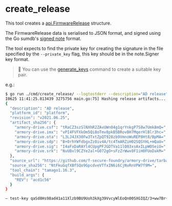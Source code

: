 # create_release

This tool creates a [api.FirmwareRelease](../../api/log_entries.go)
structure.

The FirmwareRelease data is serialised to JSON format, and signed using
the Go sumdb's [signed note](https://pkg.go.dev/golang.org/x/mod/sumdb/note)
format.

The tool expects to find the private key for creating the signature in the file
specified by the `--private_key` flag, this key should be in the note.Signer key
format.

> :frog: You can use the
[generate_keys](https://github.com/f-secure-foundry/armory-drive-log/tree/master/cmd/generate_keys)
> command to create a suitable key pair.

e.g.:

```bash
$ go run ./cmd/create_release/ --logtostderr --description="AD release" --platform_id="platform" --commit_hash=acd1c56 --tool_chain=tamago1.16.3 --revision_tag=v2021.06.25 --artifacts='path/to/release/armory-drive.*' --private_key='path/to/private.key'
I0625 11:41:25.813439 3275756 main.go:75] Hashing release artifacts...
{
  "description": "AD release",
  "platform_id": "platform",
  "revision": "v2021.06.25",
  "artifact_sha256": {
    "armory-drive.csf": "tRaCZ3szSlNXhR2ZAvUWnO4g1qrYnkgP7S8w7Umk8mQ=",
    "armory-drive.imx": "vPI4FVFXkOm5Qi8oTmv8pkB5BRovBH7MqerHlBlr3hc=",
    "armory-drive.ota": "L3LJ4JX30Fw3TxtZpQT928zb9VmnoWuREP8Ht8/BpMA=",
    "armory-drive.sdp": "B+OrhYWfdbgxZz0iv4A/tc4TmARZiH02SQSYHL+mQaU=",
    "armory-drive.sig": "I4aFxDaRAYl4CUpgPFJGDTVa11lQ03xsAxILpWOSeiU=",
    "armory-drive.srk": "NvUBxl9CZYe2al+G072gO+sFzZrWwx0F1iH0FUoDakM="
  },
  "source_url": "https://github.com/f-secure-foundry/armory-drive/tarball/v2021.06.25",
  "source_sha256": "NtFkuGqfXBfSQo9GpcdveVTfxIN6i6CjNvRnVPW7f9M=",
  "tool_chain": "tamago1.16.3",
  "build_args": {
    "REV": "acd1c56"
  }
}

— test-key qaSd8Hs98ad41a11Xlzb9BU9Uoh3kXg39VvcyWlEoQn00SXGIQZ/3+ww7Br+TIKx+Rh0juWLPwGHN3k66potQDka1gU=
```
